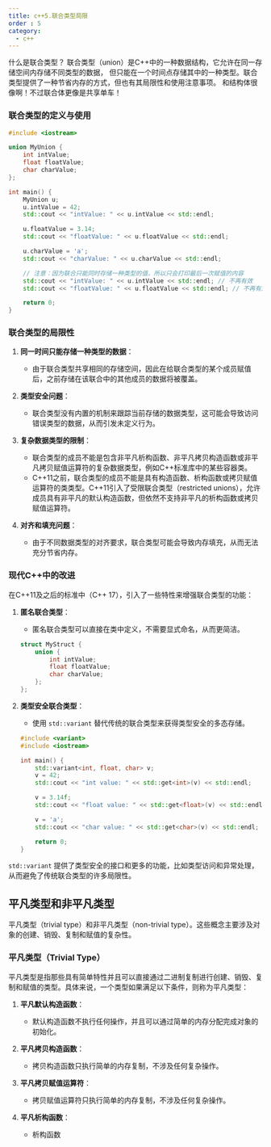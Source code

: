 ```yaml
---
title: c++5.联合类型局限
order : 5
category:
  - c++
---
```


<chatmessage avatar=" ../../assets/emoji/hx.png" :avatarWidth="40">
什么是联合类型？
</chatmessage>

<chatmessage avatar="../../../assets/emoji/blzt.png" :avatarWidth="40" alignLeft >
联合类型（union）是C++中的一种数据结构，它允许在同一存储空间内存储不同类型的数据，
但只能在一个时间点存储其中的一种类型。联合类型提供了一种节省内存的方式，但也有其局限性和使用注意事项。
</chatmessage>

<chatmessage avatar=" ../../assets/emoji/hx.png" :avatarWidth="40">
和结构体很像啊！不过联合体更像是共享单车！
</chatmessage>


### 联合类型的定义与使用

```cpp
#include <iostream>

union MyUnion {
    int intValue;
    float floatValue;
    char charValue;
};

int main() {
    MyUnion u;
    u.intValue = 42;
    std::cout << "intValue: " << u.intValue << std::endl;

    u.floatValue = 3.14;
    std::cout << "floatValue: " << u.floatValue << std::endl;

    u.charValue = 'a';
    std::cout << "charValue: " << u.charValue << std::endl;

    // 注意：因为联合只能同时存储一种类型的值，所以只会打印最后一次赋值的内容
    std::cout << "intValue: " << u.intValue << std::endl; // 不再有效
    std::cout << "floatValue: " << u.floatValue << std::endl; // 不再有效

    return 0;
}
```

### 联合类型的局限性

1. **同一时间只能存储一种类型的数据**：
    - 由于联合类型共享相同的存储空间，因此在给联合类型的某个成员赋值后，之前存储在该联合中的其他成员的数据将被覆盖。

2. **类型安全问题**：
    - 联合类型没有内置的机制来跟踪当前存储的数据类型，这可能会导致访问错误类型的数据，从而引发未定义行为。

3. **复杂数据类型的限制**：
    - 联合类型的成员不能是包含非平凡析构函数、非平凡拷贝构造函数或非平凡拷贝赋值运算符的复杂数据类型，例如C++标准库中的某些容器类。
    - C++11之前，联合类型的成员不能是具有构造函数、析构函数或拷贝赋值运算符的类类型。C++11引入了受限联合类型（restricted unions），允许成员具有非平凡的默认构造函数，但依然不支持非平凡的析构函数或拷贝赋值运算符。

4. **对齐和填充问题**：
    - 由于不同数据类型的对齐要求，联合类型可能会导致内存填充，从而无法充分节省内存。

### 现代C++中的改进

在C++11及之后的标准中（C++ 17），引入了一些特性来增强联合类型的功能：

1. **匿名联合类型**：
    - 匿名联合类型可以直接在类中定义，不需要显式命名，从而更简洁。

   ```cpp
   struct MyStruct {
       union {
           int intValue;
           float floatValue;
           char charValue;
       };
   };
   ```

2. **类型安全联合类型**：
    - 使用 `std::variant` 替代传统的联合类型来获得类型安全的多态存储。

   ```cpp
   #include <variant>
   #include <iostream>

   int main() {
       std::variant<int, float, char> v;
       v = 42;
       std::cout << "int value: " << std::get<int>(v) << std::endl;

       v = 3.14f;
       std::cout << "float value: " << std::get<float>(v) << std::endl;

       v = 'a';
       std::cout << "char value: " << std::get<char>(v) << std::endl;

       return 0;
   }
   ```

`std::variant` 提供了类型安全的接口和更多的功能，比如类型访问和异常处理，从而避免了传统联合类型的许多局限性。


## 平凡类型和非平凡类型

平凡类型（trivial type）和非平凡类型（non-trivial type）。这些概念主要涉及对象的创建、销毁、复制和赋值的复杂性。

### 平凡类型（Trivial Type）

平凡类型是指那些具有简单特性并且可以直接通过二进制复制进行创建、销毁、复制和赋值的类型。具体来说，一个类型如果满足以下条件，则称为平凡类型：

1. **平凡默认构造函数**：
   - 默认构造函数不执行任何操作，并且可以通过简单的内存分配完成对象的初始化。

2. **平凡拷贝构造函数**：
   - 拷贝构造函数只执行简单的内存复制，不涉及任何复杂操作。

3. **平凡拷贝赋值运算符**：
   - 拷贝赋值运算符只执行简单的内存复制，不涉及任何复杂操作。

4. **平凡析构函数**：
   - 析构函数


